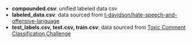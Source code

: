 - **compounded.csv**: unified labeled data csv
- **labeled_data.csv**: data sourced from [t-davidson/hate-speech-and-offensive-language](https://github.com/t-davidson/hate-speech-and-offensive-language/tree/master/data)
- **test_labels.csv, test.csv, train.csv**: data sourced from [Toxic Comment Classification Challenge](https://www.kaggle.com/c/jigsaw-toxic-comment-classification-challenge/data)